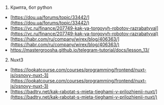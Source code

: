 1. Крипта, бот python
- [https://dou.ua/forums/topic/33442/](https://dou.ua/forums/topic/33442/)
- [https://vc.ru/finance/207749-kak-ya-torgovyh-robotov-razrabatyval](https://vc.ru/finance/207749-kak-ya-torgovyh-robotov-razrabatyval)
- [https://habr.com/ru/company/wirex/blog/406363/](https://habr.com/ru/company/wirex/blog/406363/)
- https://mastergroosha.github.io/telegram-tutorial/docs/lesson_13/
2.  Nuxt3
- [https://lookatcourse.com/courses/programming/frontend/nuxt-js/osnovy-nuxt-3](https://lookatcourse.com/courses/programming/frontend/nuxt-js/osnovy-nuxt-3)
- [https://badtry.net/kak-rabotat-s-mieta-tieghami-v-prilozhienii-nuxt/](https://badtry.net/kak-rabotat-s-mieta-tieghami-v-prilozhienii-nuxt/)
